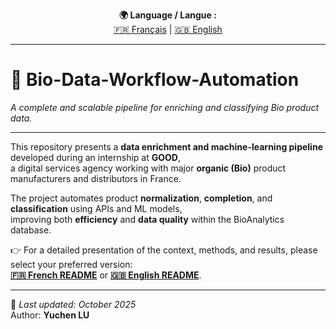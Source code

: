 <p align="center">
  <b>🌍 Language / Langue :</b><br>
  <a href="./05_README_Francais.md">🇫🇷 Français</a> |
  <a href="./05_README_English.md">🇬🇧 English</a>
</p>

---

# 🧩 Bio-Data-Workflow-Automation  
_A complete and scalable pipeline for enriching and classifying Bio product data._

---

This repository presents a **data enrichment and machine-learning pipeline** developed during an internship at **GOOD**,  
a digital services agency working with major **organic (Bio)** product manufacturers and distributors in France.

The project automates product **normalization**, **completion**, and **classification** using APIs and ML models,  
improving both **efficiency** and **data quality** within the BioAnalytics database.

👉 For a detailed presentation of the context, methods, and results, please select your preferred version:  
**[🇫🇷 French README](./README_Francais.md)** or **[🇬🇧 English README](./README_English.md)**.

---

📘 *Last updated: October 2025*  
Author: **Yuchen LU**
